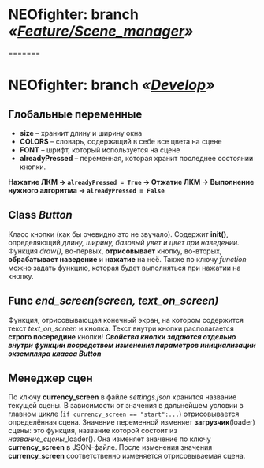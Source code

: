 # NEOfighter: branch *«[Feature/Scene_manager](https://github.com/kenyako/NEOfighter/tree/Feature/Scene_manager)»*
=======
# NEOfighter: branch *«[Develop](https://github.com/kenyako/NEOfighter/tree/Develop)»*

## Глобальные переменные
* **size** – храниит длину и ширину окна
* **COLORS** – словарь, содержащий в себе все цвета на сцене
* **FONT** – шрифт, который используется на сцене
* **alreadyPressed** – переменная, которая хранит последнее состоянии кнопки.

**Нажатие ЛКМ -> `alreadyPressed = True` -> Отжатие ЛКМ -> Выполнение нужного алгоритма -> `alreadyPressed = False`**

## Class *Button*
Класс кнопки (как бы очевидно это не звучало).
Содержит __init()__, определяющий *длину, ширину, базовый увет и цвет при наведении.*
Функция *draw()*, во-первых, **отрисовывает** кнопку, во-вторых, **обрабатывает наведение** и **нажатие** на неё.
Также по ключу *function* можно задать функцию, которая будет выполняться при нажатии на кнопку.

## Func *end_screen(screen, text_on_screen)*
Функция, отрисовывающая конечный экран, на котором содержится текст *text_on_screen* и кнопка.
Текст внутри кнопки располагается **строго посередине** кнопки!
***Свойства кнопки задаются отдельно внутри функции посредством изменения параметров инициализации экземпляра класса Button***

## Менеджер сцен
По ключу **currency_screen** в файле *settings.json* хранится название текущей сцены.
В зависимости от значения в дальнейшем условии в главном цикле (`if currency_screen == "start":...`) отрисовывается определённая сцена.
Значение переменной изменяет **загрузчик**(loader) сцены: это функция, название которой состоит из *название_сцены*_loader(). Она изменяет значение по ключу **currency_screen** в JSON-файле.
После изменения значения **currency_screen** соответственно изменяется отрисовываемая сцена.

